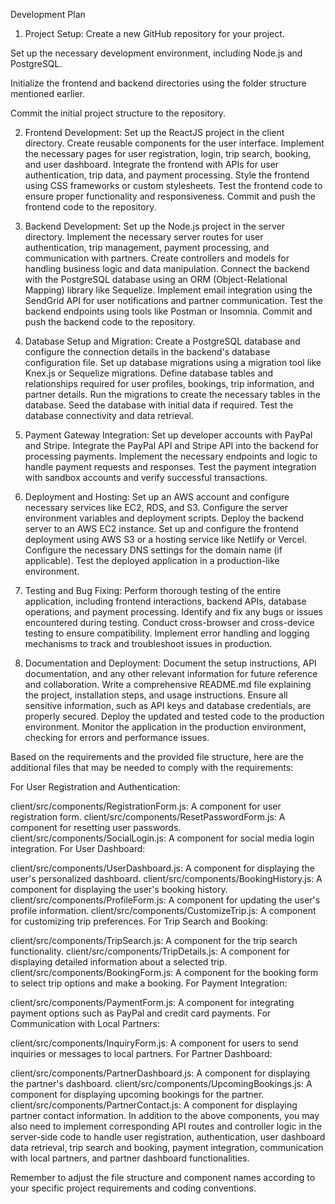 Development Plan

1. Project Setup:
Create a new GitHub repository for your project.

Set up the necessary development environment, including Node.js and PostgreSQL.

Initialize the frontend and backend directories using the folder structure mentioned earlier.

Commit the initial project structure to the repository.

2. Frontend Development:
Set up the ReactJS project in the client directory.
Create reusable components for the user interface.
Implement the necessary pages for user registration, login, trip search, booking, and user dashboard.
Integrate the frontend with APIs for user authentication, trip data, and payment processing.
Style the frontend using CSS frameworks or custom stylesheets.
Test the frontend code to ensure proper functionality and responsiveness.
Commit and push the frontend code to the repository.

3. Backend Development:
Set up the Node.js project in the server directory.
Implement the necessary server routes for user authentication, trip management, payment processing, and communication with partners.
Create controllers and models for handling business logic and data manipulation.
Connect the backend with the PostgreSQL database using an ORM (Object-Relational Mapping) library like Sequelize.
Implement email integration using the SendGrid API for user notifications and partner communication.
Test the backend endpoints using tools like Postman or Insomnia.
Commit and push the backend code to the repository.

4. Database Setup and Migration:
Create a PostgreSQL database and configure the connection details in the backend's database configuration file.
Set up database migrations using a migration tool like Knex.js or Sequelize migrations.
Define database tables and relationships required for user profiles, bookings, trip information, and partner details.
Run the migrations to create the necessary tables in the database.
Seed the database with initial data if required.
Test the database connectivity and data retrieval.

5. Payment Gateway Integration:
Set up developer accounts with PayPal and Stripe.
Integrate the PayPal API and Stripe API into the backend for processing payments.
Implement the necessary endpoints and logic to handle payment requests and responses.
Test the payment integration with sandbox accounts and verify successful transactions.

6. Deployment and Hosting:
Set up an AWS account and configure necessary services like EC2, RDS, and S3.
Configure the server environment variables and deployment scripts.
Deploy the backend server to an AWS EC2 instance.
Set up and configure the frontend deployment using AWS S3 or a hosting service like Netlify or Vercel.
Configure the necessary DNS settings for the domain name (if applicable).
Test the deployed application in a production-like environment.

7. Testing and Bug Fixing:
Perform thorough testing of the entire application, including frontend interactions, backend APIs, database operations, and payment processing.
Identify and fix any bugs or issues encountered during testing.
Conduct cross-browser and cross-device testing to ensure compatibility.
Implement error handling and logging mechanisms to track and troubleshoot issues in production.

8. Documentation and Deployment:
Document the setup instructions, API documentation, and any other relevant information for future reference and collaboration.
Write a comprehensive README.md file explaining the project, installation steps, and usage instructions.
Ensure all sensitive information, such as API keys and database credentials, are properly secured.
Deploy the updated and tested code to the production environment.
Monitor the application in the production environment, checking for errors and performance issues.



Based on the requirements and the provided file structure, here are the additional files that may be needed to comply with the requirements:

For User Registration and Authentication:

client/src/components/RegistrationForm.js: A component for user registration form.
client/src/components/ResetPasswordForm.js: A component for resetting user passwords.
client/src/components/SocialLogin.js: A component for social media login integration.
For User Dashboard:

client/src/components/UserDashboard.js: A component for displaying the user's personalized dashboard.
client/src/components/BookingHistory.js: A component for displaying the user's booking history.
client/src/components/ProfileForm.js: A component for updating the user's profile information.
client/src/components/CustomizeTrip.js: A component for customizing trip preferences.
For Trip Search and Booking:

client/src/components/TripSearch.js: A component for the trip search functionality.
client/src/components/TripDetails.js: A component for displaying detailed information about a selected trip.
client/src/components/BookingForm.js: A component for the booking form to select trip options and make a booking.
For Payment Integration:

client/src/components/PaymentForm.js: A component for integrating payment options such as PayPal and credit card payments.
For Communication with Local Partners:

client/src/components/InquiryForm.js: A component for users to send inquiries or messages to local partners.
For Partner Dashboard:

client/src/components/PartnerDashboard.js: A component for displaying the partner's dashboard.
client/src/components/UpcomingBookings.js: A component for displaying upcoming bookings for the partner.
client/src/components/PartnerContact.js: A component for displaying partner contact information.
In addition to the above components, you may also need to implement corresponding API routes and controller logic in the server-side code to handle user registration, authentication, user dashboard data retrieval, trip search and booking, payment integration, communication with local partners, and partner dashboard functionalities.

Remember to adjust the file structure and component names according to your specific project requirements and coding conventions.